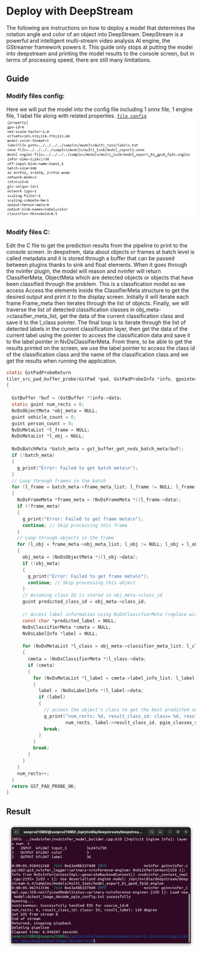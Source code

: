 # Deploy with DeepStream

The following are instructions on how to deploy a model that determines the rotation angle and color of an object into DeepStream. DeepStream is a powerful and intelligent multi-stream video analysis AI engine, the GStreamer framework powers it. This guide only stops at putting the model into deepstream and printing the model results to the console screen, but in terms of processing speed, there are still many limitations.

## Guide

### Modify files config: 

Here we will put the model into the config file including 1 onnx file, 1 engine file, 1 label file along with related properties. [`file config`](https://github.com/Son210802/AI-IOT/blob/main/DeepStream/config/dstest_image_decode_pgie_config.txt)
![`file config`](https://github.com/Son210802/AI-IOT/blob/main/Image/fileconfig.jpg)

### Modify files C:
Edit the C file to get the prediction results from the pipeline to print to the console screen. In deepstrem, data about objects or frames at batch level is called metadata and it is stored through a buffer that can be passed between plugins thanks to sink and float elements. When it goes through the nvinfer plugin, the model will reason and nvinfer will return ClassifierMeta, ObjectMeta which are detected objects or objects that have been classified through the problem. This is a classfication model so we access Access the elements inside the ClassifierMeta structure to get the desired output and print it to the display screen.
Initially it will iterate each frame Frame_meta then iterates through the list of objects. Finally, we will traverse the list of detected classification classes in obj_meta->classifier_meta_list, get the data of the current classification class and save it to the l_class pointer. The final loop is to iterate through the list of detected labels in the current classification layer, then get the data of the current label using the pointer to access the classification data and save it to the label pointer in NvDsClassifierMeta. From there, to be able to get the results printed on the screen, we use the label pointer to access the class id of the classification class and the name of the classification class and we get the results when running the application.

```c
static GstPadProbeReturn
tiler_src_pad_buffer_probe(GstPad *pad, GstPadProbeInfo *info, gpointer u_data)
{

  GstBuffer *buf = (GstBuffer *)info->data;
  static guint num_rects = 0;
  NvDsObjectMeta *obj_meta = NULL;
  guint vehicle_count = 0;
  guint person_count = 0;
  NvDsMetaList *l_frame = NULL;
  NvDsMetaList *l_obj = NULL;

  NvDsBatchMeta *batch_meta = gst_buffer_get_nvds_batch_meta(buf);
  if (!batch_meta)
  {
    g_print("Error: Failed to get batch meta\n");
  }
  // Loop through frames in the batch
  for (l_frame = batch_meta->frame_meta_list; l_frame != NULL; l_frame = l_frame->next)
  {
    NvDsFrameMeta *frame_meta = (NvDsFrameMeta *)(l_frame->data);
    if (!frame_meta)
    {
      g_print("Error: Failed to get frame meta\n");
      continue; // Skip processing this frame
    }
    // Loop through objects in the frame
    for (l_obj = frame_meta->obj_meta_list; l_obj != NULL; l_obj = l_obj->next)
    {
      obj_meta = (NvDsObjectMeta *)(l_obj->data);
      if (!obj_meta)
      {
        g_print("Error: Failed to get frame meta\n");
        continue; // Skip processing this object
      }
      // Assuming class ID is stored in obj_meta->class_id
      guint predicted_class_id = obj_meta->class_id;

      // Access label information using NvDsClassifierMeta (replace with your logic)
      const char *predicted_label = NULL;
      NvDsClassifierMeta *cmeta = NULL;
      NvDsLabelInfo *label = NULL;

      for (NvDsMetaList *l_class = obj_meta->classifier_meta_list; l_class != NULL; l_class = l_class->next)
      {
        cmeta = (NvDsClassifierMeta *)l_class->data;
        if (cmeta)
        {
          for (NvDsMetaList *l_label = cmeta->label_info_list; l_label != NULL; l_label = l_label->next)
          {
            label = (NvDsLabelInfo *)l_label->data;
            if (label)
            {
              // access the object's class to get the best predicted angle
              g_print("num_rects: %d, result_class_id: class= %d, result_label: %d degree\n",
                      num_rects, label->result_class_id, pgie_classes_str[label->result_class_id]);
              break;
            }
          }
          break;
        }
      }
    }
    num_rects++;
  }
  return GST_PAD_PROBE_OK;
}
```

## Result
![`result`](https://github.com/Son210802/AI-IOT/blob/main/Image/result-deepstream.png)
